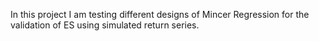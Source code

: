 In this project I am testing different designs of Mincer Regression for the validation of ES using simulated return series.